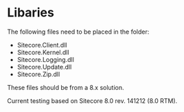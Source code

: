 # Libaries
The following files need to be placed in the folder:

* Sitecore.Client.dll
* Sitecore.Kernel.dll
* Sitecore.Logging.dll
* Sitecore.Update.dll
* Sitecore.Zip.dll

These files should be from a 8.x solution.

Current testing based on Sitecore 8.0 rev. 141212 (8.0 RTM).